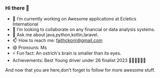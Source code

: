 ### Hi there 👋
- 🔭 I’m currently working on  Awesome applications at Ecletics International
- 👯 I’m looking to collaborate on  any financial or data analysis systems.
- 💬 Ask me about java,python,kotlin,laravel.
- 📫 How to reach me: faithckorir@gmail.com
- 😄 Pronouns: Ms
- ⚡ Fun fact: An ostrich's brain is smaller than its eyes.
- Achievements: Best Young driver under 26 finalist 2023 🥳🥳🥳🥳🥳🥳

And now that you are here,don't forget to follow for more awesome stuff.

